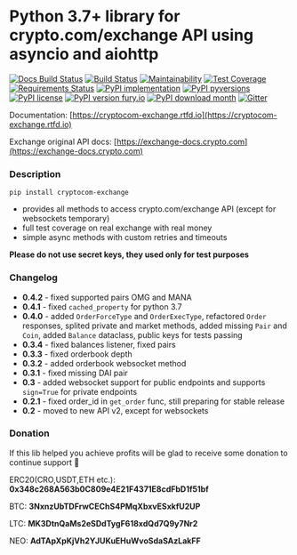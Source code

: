 # Python 3.7+ library for crypto.com/exchange API using asyncio and aiohttp 

[![Docs Build Status](https://readthedocs.org/projects/cryptocom-exchange/badge/?version=latest&style=flat)](https://readthedocs.org/projects/cryptocom-exchange)
[![Build Status](https://travis-ci.org/goincrypto/cryptocom-exchange.svg?branch=master)](https://travis-ci.org/goincrypto/cryptocom-exchange)
[![Maintainability](https://api.codeclimate.com/v1/badges/8d7ffdae54f3c6e86b5a/maintainability)](https://codeclimate.com/github/goincrypto/cryptocom-exchange/maintainability)
[![Test Coverage](https://api.codeclimate.com/v1/badges/8d7ffdae54f3c6e86b5a/test_coverage)](https://codeclimate.com/github/goincrypto/cryptocom-exchange/test_coverage)
[![Requirements Status](https://requires.io/github/goincrypto/cryptocom-exchange/requirements.svg?branch=master)](https://requires.io/github/goincrypto/cryptocom-exchange/requirements/?branch=master)
[![PyPI implementation](https://img.shields.io/pypi/implementation/cryptocom-exchange.svg)](https://pypi.python.org/pypi/cryptocom-exchange/)
[![PyPI pyversions](https://img.shields.io/pypi/pyversions/cryptocom-exchange.svg)](https://pypi.python.org/pypi/cryptocom-exchange/)
[![PyPI license](https://img.shields.io/pypi/l/cryptocom-exchange.svg)](https://pypi.python.org/pypi/cryptocom-exchange/)
[![PyPI version fury.io](https://badge.fury.io/py/cryptocom-exchange.svg)](https://pypi.python.org/pypi/cryptocom-exchange/)
[![PyPI download month](https://img.shields.io/pypi/dm/cryptocom-exchange.svg)](https://pypi.python.org/pypi/cryptocom-exchange/)
[![Gitter](https://badges.gitter.im/goincrypto/cryptocom-exchange.svg)](https://gitter.im/goincrypto/cryptocom-exchange?utm_source=badge&utm_medium=badge&utm_campaign=pr-badge)

Documentation: [https://cryptocom-exchange.rtfd.io](https://cryptocom-exchange.rtfd.io)

Exchange original API docs: [https://exchange-docs.crypto.com](https://exchange-docs.crypto.com)

### Description

`pip install cryptocom-exchange`

- provides all methods to access crypto.com/exchange API (except for websockets temporary)
- full test coverage on real exchange with real money
- simple async methods with custom retries and timeouts

**Please do not use secret keys, they used only for test purposes**

### Changelog

- **0.4.2** - fixed supported pairs OMG and MANA
- **0.4.1** - fixed `cached_property` for python 3.7
- **0.4.0** - added `OrderForceType` and `OrderExecType`, refactored `Order` responses, splited private and market methods, added missing `Pair` and `Coin`, added `Balance` dataclass, public
keys for tests passing
- **0.3.4** - fixed balances listener, fixed pairs
- **0.3.3** - fixed orderbook depth
- **0.3.2** - added orderbook websocket method
- **0.3.1** - fixed missing DAI pair
- **0.3** - added websocket support for public endpoints and supports `sign=True` for private endpoints
- **0.2.1** - fixed order_id in `get_order` func, still preparing for stable release
- **0.2** - moved to new API v2, except for websockets

### Donation

If this lib helped you achieve profits will be glad to receive some donation to continue support 💪

ERC20(CRO,USDT,ETH etc.): **0x348c268A563b0C809e4E21F4371E8cdFbD1f51bf**

BTC: **3NxnzUbTDFrwCEChS4PMqXbxvESxkfU2UP**

LTC: **MK3DtnQaMs2eSDdTygF618xdQd7Q9y7Nr2**

NEO: **AdTApXpKjVh2YJUKuEHuWvoSdaSAzLakFF**

